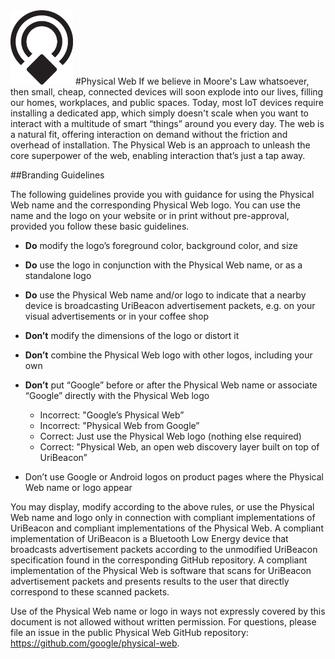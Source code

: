 
<img src="https://raw.githubusercontent.com/google/physical-web/master/documentation/images/logo/logo-black.png" width="100px">
#Physical Web
If we believe in Moore's Law whatsoever, then small, cheap, connected devices will soon explode into our lives, filling our homes, workplaces, and public spaces. Today, most IoT devices require installing a dedicated app, which simply doesn't scale when you want to interact with a multitude of smart “things” around you every day. The web is a natural fit, offering interaction on demand without the friction and overhead of installation. The Physical Web is an approach to unleash the core superpower of the web, enabling interaction that’s just a tap away.


##Branding Guidelines

The following guidelines provide you with guidance for using the Physical Web name and the corresponding Physical Web logo. You can use the name and the logo on your website or in print without pre-approval, provided you follow these basic guidelines.

* **Do** modify the logo’s foreground color, background color, and size
* **Do** use the logo in conjunction with the Physical Web name, or as a standalone logo
* **Do** use the Physical Web name and/or logo to indicate that a nearby device is broadcasting UriBeacon advertisement packets, e.g. on your visual advertisements or in your coffee shop
* **Don’t** modify the dimensions of the logo or distort it
* **Don’t** combine the Physical Web logo with other logos, including your own
* **Don’t** put “Google” before or after the Physical Web name or associate “Google” directly with the Physical Web logo
    * Incorrect: "Google’s Physical Web”
    * Incorrect: "Physical Web from Google”
    * Correct: Just use the Physical Web logo (nothing else required)
    * Correct: "Physical Web, an open web discovery layer built on top of UriBeacon”

* Don’t use Google or Android logos on product pages where the Physical Web name or logo appear

You may display, modify according to the above rules, or use the Physical Web name and logo only in connection with compliant implementations of UriBeacon and compliant implementations of the Physical Web. A compliant implementation of UriBeacon is a Bluetooth Low Energy device that broadcasts advertisement packets according to the unmodified UriBeacon specification found in the corresponding GitHub repository. A compliant implementation of the Physical Web is software that scans for UriBeacon advertisement packets and presents results to the user that directly correspond to these scanned packets.

Use of the Physical Web name or logo in ways not expressly covered by this document is not allowed without written permission. For questions, please file an issue in the public Physical Web GitHub repository: <https://github.com/google/physical-web>.

